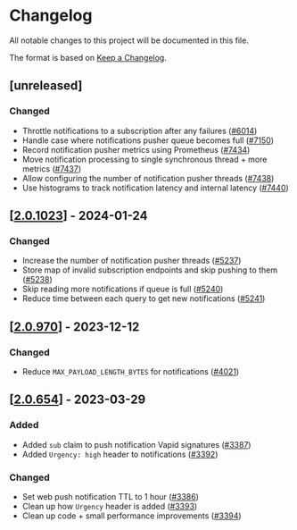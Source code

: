 # Changelog
All notable changes to this project will be documented in this file.

The format is based on [Keep a Changelog](https://keepachangelog.com/en/1.0.0/).

## [unreleased]

### Changed

- Throttle notifications to a subscription after any failures ([#6014](https://github.com/open-chat-labs/open-chat/pull/6014))
- Handle case where notifications pusher queue becomes full ([#7150](https://github.com/open-chat-labs/open-chat/pull/7150))
- Record notification pusher metrics using Prometheus ([#7434](https://github.com/open-chat-labs/open-chat/pull/7434))
- Move notification processing to single synchronous thread + more metrics ([#7437](https://github.com/open-chat-labs/open-chat/pull/7437))
- Allow configuring the number of notification pusher threads ([#7438](https://github.com/open-chat-labs/open-chat/pull/7438))
- Use histograms to track notification latency and internal latency ([#7440](https://github.com/open-chat-labs/open-chat/pull/7440))

## [[2.0.1023](https://github.com/open-chat-labs/open-chat/releases/tag/v2.0.1023-notifications_pusher)] - 2024-01-24

### Changed

- Increase the number of notification pusher threads ([#5237](https://github.com/open-chat-labs/open-chat/pull/5237))
- Store map of invalid subscription endpoints and skip pushing to them ([#5238](https://github.com/open-chat-labs/open-chat/pull/5238))
- Skip reading more notifications if queue is full ([#5240](https://github.com/open-chat-labs/open-chat/pull/5240))
- Reduce time between each query to get new notifications ([#5241](https://github.com/open-chat-labs/open-chat/pull/5241))

## [[2.0.970](https://github.com/open-chat-labs/open-chat/releases/tag/v2.0.970-notifications_pusher)] - 2023-12-12

### Changed

- Reduce `MAX_PAYLOAD_LENGTH_BYTES` for notifications ([#4021](https://github.com/open-chat-labs/open-chat/pull/4021))

## [[2.0.654](https://github.com/open-chat-labs/open-chat/releases/tag/v2.0.654-notifications_pusher)] - 2023-03-29

### Added

- Added `sub` claim to push notification Vapid signatures ([#3387](https://github.com/open-chat-labs/open-chat/pull/3387))
- Added `Urgency: high` header to notifications ([#3392](https://github.com/open-chat-labs/open-chat/pull/3392))

### Changed

- Set web push notification TTL to 1 hour ([#3386](https://github.com/open-chat-labs/open-chat/pull/3386))
- Clean up how `Urgency` header is added ([#3393](https://github.com/open-chat-labs/open-chat/pull/3393))
- Clean up code + small performance improvements ([#3394](https://github.com/open-chat-labs/open-chat/pull/3394))
